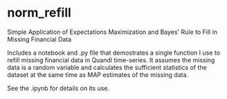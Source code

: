 # norm_refill
Simple Application of Expectations Maximization and Bayes' Rule to Fill in Missing Financial Data

Includes a notebook and .py file that demostrates a single function I use to refill missing financial data in Quandl time-series.
It assumes the missing data is a random variable and calculates the sufficient statistics of the dataset at the 
same time as MAP estimates of the missing data.

See the .ipynb for details on its use. 
